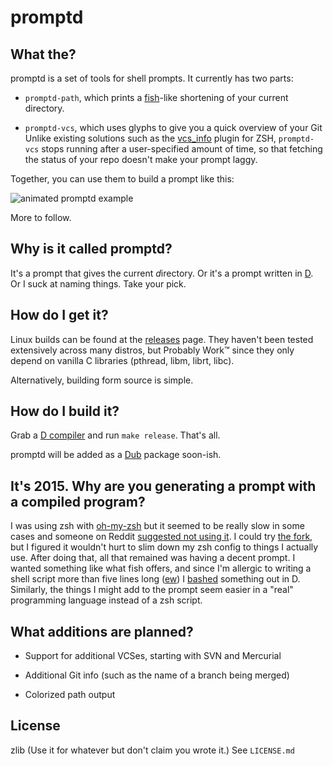 # promptd

## What the?

promptd is a set of tools for shell prompts.
It currently has two parts:

- `promptd-path`, which prints a [fish](http://fishshell.com/)-like shortening
  of your current directory.

- `promptd-vcs`, which uses glyphs to give you a quick overview of your Git
  Unlike existing solutions such as the
  [vcs_info](http://zsh.sourceforge.net/Doc/Release/User-Contributions.html#Gathering-information-from-version-control-systems)
  plugin for ZSH, `promptd-vcs` stops running after a user-specified amount of
  time, so that fetching the status of your repo doesn't make your prompt laggy.

Together, you can use them to build a prompt like this:

![animated promptd example](http://i.imgur.com/2xhoIus.gif)

More to follow.

## Why is it called promptd?

It's a prompt that gives the current <em>d</em>irectory.
Or it's a prompt written in [D](http://dlang.org).
Or I suck at naming things.
Take your pick.

## How do I get it?

Linux builds can be found at the
[releases](https://github.com/mrkline/promptd/releases) page.
They haven't been tested extensively across many distros,
but Probably Work™ since they only depend on vanilla C libraries
(pthread, libm, librt, libc).

Alternatively, building form source is simple.

## How do I build it?

Grab a [D compiler](http://dlang.org/download.html) and run `make release`.
That's all.

promptd will be added as a [Dub](http://code.dlang.org) package soon-ish.

## It's 2015. Why are you generating a prompt with a compiled program?

I was using zsh with [oh-my-zsh](https://github.com/robbyrussell/oh-my-zsh)
but it seemed to be really slow in some cases and someone on Reddit
[suggested not using it](http://www.reddit.com/r/programming/comments/pvbfp/zsh_a_bash_alternative_thats_easily_customizable/c3smc2d).
I could try [the fork](https://github.com/sorin-ionescu/prezto),
but I figured it wouldn't hurt to slim down my zsh config
to things I actually use.
After doing that, all that remained was having a decent prompt.
I wanted something like what fish offers, and since I'm allergic
to writing a shell script more than five lines long
([ew](http://www.zsh.org/mla/workers/2009/msg00415.html))
I [bashed](http://instantrimshot.com/) something out in D.
Similarly, the things I might add to the prompt seem easier in a "real"
programming language instead of a zsh script.

## What additions are planned?

- Support for additional VCSes, starting with SVN and Mercurial

- Additional Git info (such as the name of a branch being merged)

- Colorized path output

## License

zlib (Use it for whatever but don't claim you wrote it.)
See `LICENSE.md`
